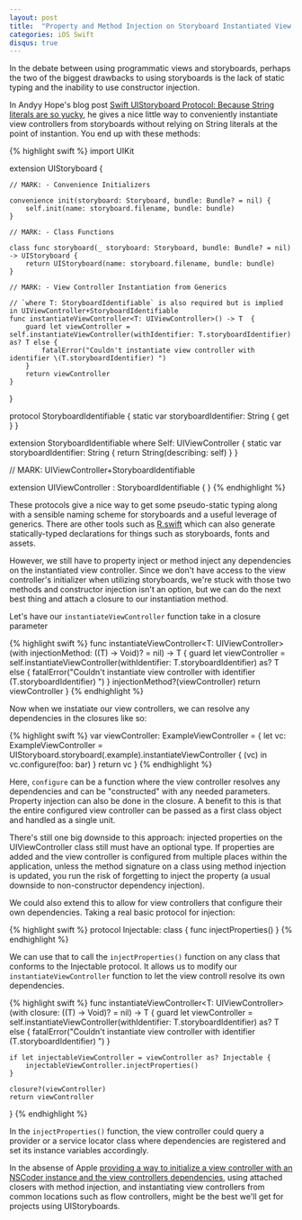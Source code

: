 ```yaml
---
layout: post
title:  "Property and Method Injection on Storyboard Instantiated View Controllers"
categories: iOS Swift
disqus: true
---
```


In the debate between using programmatic views and storyboards, perhaps the two of the biggest drawbacks to using storyboards is the lack of static typing and the inability to use constructor injection.


In Andyy Hope's blog post [Swift UIStoryboard Protocol:
Because String literals are so yucky](https://medium.com/swift-programming/uistoryboard-safer-with-enums-protocol-extensions-and-generics-7aad3883b44d), he gives a nice little way to conveniently instantiate view controllers from storyboards without relying on String literals at the point of instantion. You end up with these methods:

{% highlight swift %}
import UIKit

extension UIStoryboard { 

    // MARK: - Convenience Initializers
    
    convenience init(storyboard: Storyboard, bundle: Bundle? = nil) {
        self.init(name: storyboard.filename, bundle: bundle)
    }
    
    // MARK: - Class Functions
    
    class func storyboard(_ storyboard: Storyboard, bundle: Bundle? = nil) -> UIStoryboard {
        return UIStoryboard(name: storyboard.filename, bundle: bundle)
    }
    
    // MARK: - View Controller Instantiation from Generics
    
    // `where T: StoryboardIdentifiable` is also required but is implied in UIViewController+StoryboardIdentifiable
    func instantiateViewController<T: UIViewController>() -> T  {
        guard let viewController = self.instantiateViewController(withIdentifier: T.storyboardIdentifier) as? T else {
            fatalError("Couldn't instantiate view controller with identifier \(T.storyboardIdentifier) ")
        }
        return viewController
    }
}

protocol StoryboardIdentifiable {
    static var storyboardIdentifier: String { get }
}

extension StoryboardIdentifiable where Self: UIViewController {
    static var storyboardIdentifier: String {
        return String(describing: self)
    }
}

// MARK: UIViewController+StoryboardIdentifiable

extension UIViewController : StoryboardIdentifiable { }
{% endhighlight %}

These protocols give a nice way to get some pseudo-static typing along with a sensible naming scheme for storyboards and a useful leverage of generics. There are other tools such as [R.swift](https://github.com/mac-cain13/R.swift/) which can also generate statically-typed declarations for things such as storyboards, fonts and assets.

However, we still have to property inject or method inject any dependencies on the instantiated view controller. Since we don't have access to the view controller's initializer when utilizing storyboards, we're stuck with those two methods and constructor injection isn't an option, but we can do the next best thing and attach a closure to our instantiation method.

Let's have our `instantiateViewController` function take in a closure parameter

{% highlight swift %}
func instantiateViewController<T: UIViewController>(with injectionMethod: ((T) -> Void)? = nil) -> T  {
    guard let viewController = self.instantiateViewController(withIdentifier: T.storyboardIdentifier) as? T else {
        fatalError("Couldn't instantiate view controller with identifier \(T.storyboardIdentifier) ")
    }
    injectionMethod?(viewController)
    return viewController
}
{% endhighlight %}

Now when we instatiate our view controllers, we can resolve any dependencies in the closures like so:

{% highlight swift %}
var viewController: ExampleViewController = {
    let vc: ExampleViewController = UIStoryboard.storyboard(.example).instantiateViewController { (vc) in
        vc.configure(foo: bar)
    }
    return vc
}
{% endhighlight %}

Here, `configure` can be a function where the view controller resolves any dependencies and can be "constructed" with any needed parameters. Property injection can also be done in the closure. A benefit to this is that the entire configured view controller can be passed as a first class object and handled as a single unit. 

There's still one big downside to this approach: injected properties on the UIViewController class still must have an optional type. If properties are added and the view controller is configured from multiple places within the application, unless the method signature on a class using method injection is updated, you run the risk of forgetting to inject the property (a usual downside to non-constructor dependency injection). 

We could also extend this to allow for view controllers that configure their own dependencies. Taking a real basic protocol for injection:

{% highlight swift %}
protocol Injectable: class {
    func injectProperties()
}
{% endhighlight %}

We can use that to call the `injectProperties()` function on any class that conforms to the Injectable protocol. It allows us to modify our `instantiateViewController` function to let the view controll resolve its own dependencies.

{% highlight swift %}
func instantiateViewController<T: UIViewController>(with closure: ((T) -> Void)? = nil) -> T  {
    guard let viewController = self.instantiateViewController(withIdentifier: T.storyboardIdentifier) as? T else {
        fatalError("Couldn't instantiate view controller with identifier \(T.storyboardIdentifier) ")
    }
    
    if let injectableViewController = viewController as? Injectable {
        injectableViewController.injectProperties()
    }
        
    closure?(viewController)
    return viewController
}
{% endhighlight %}

In the `injectProperties()` function, the view controller could query a provider or a service locator class where dependencies are registered and set its instance variables accordingly.

In the absense of Apple [providing a way to initialize a view controller with an NSCoder instance and the view controllers dependencies](http://holko.pl/2016/12/14/storyboards-dependency-injection/), using attached closers with method injection, and instantiating view controllers from common locations such as flow controllers, might be the best we'll get for projects using UIStoryboards.
